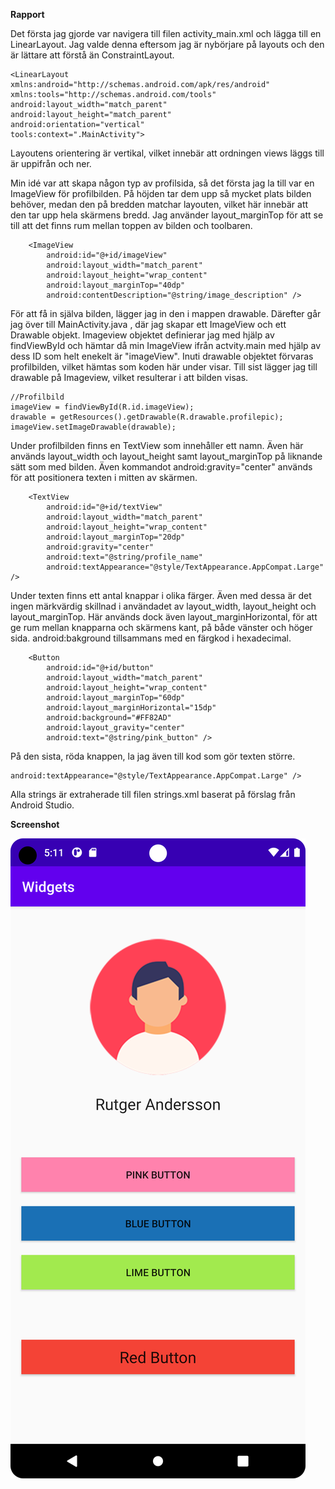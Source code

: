     
**Rapport**

Det första jag gjorde var navigera till filen activity_main.xml och lägga till en 
LinearLayout. Jag valde denna eftersom jag är nybörjare på layouts och den är lättare att förstå
än ConstraintLayout. 

```
<LinearLayout xmlns:android="http://schemas.android.com/apk/res/android"
xmlns:tools="http://schemas.android.com/tools"
android:layout_width="match_parent"
android:layout_height="match_parent"
android:orientation="vertical"
tools:context=".MainActivity">
```
Layoutens orientering är vertikal, vilket innebär att ordningen views läggs till är uppifrån och ner.

Min idé var att skapa någon typ av profilsida, så det första jag la till var en ImageView för profilbilden.
På höjden tar dem upp så mycket plats bilden behöver, medan den på bredden matchar layouten, vilket här
innebär att den tar upp hela skärmens bredd.
Jag använder layout_marginTop för att se till att det finns rum mellan toppen av bilden och toolbaren.

```
    <ImageView
        android:id="@+id/imageView"
        android:layout_width="match_parent"
        android:layout_height="wrap_content"
        android:layout_marginTop="40dp"
        android:contentDescription="@string/image_description" />
```
För att få in själva bilden, lägger jag in den i mappen drawable. Därefter går jag över till MainActivity.java ,
där jag skapar ett ImageView och ett Drawable objekt. Imageview objektet definierar jag med hjälp
av findViewById och hämtar då min ImageView ifrån actvity.main med hjälp av dess ID som helt enekelt är "imageView". 
Inuti drawable objektet förvaras profilbilden, vilket hämtas som koden här under visar.
Till sist lägger jag till drawable på Imageview, vilket resulterar i att bilden visas.

```
//Profilbild
imageView = findViewById(R.id.imageView);
drawable = getResources().getDrawable(R.drawable.profilepic);
imageView.setImageDrawable(drawable);
```

Under profilbilden finns en TextView som innehåller ett namn. Även här används layout_width och layout_height
samt layout_marginTop på liknande sätt som med bilden. Även kommandot android:gravity="center" används för att positionera
texten i mitten av skärmen. 

```
    <TextView
        android:id="@+id/textView"
        android:layout_width="match_parent"
        android:layout_height="wrap_content"
        android:layout_marginTop="20dp"
        android:gravity="center"
        android:text="@string/profile_name"
        android:textAppearance="@style/TextAppearance.AppCompat.Large" />
```

Under texten finns ett antal knappar i olika färger. Även med dessa är det ingen märkvärdig skillnad
i användadet av layout_width, layout_height och layout_marginTop. Här används dock även layout_marginHorizontal, 
för att ge rum mellan knapparna och skärmens kant, på både vänster och höger sida. android:bakground tillsammans
med en färgkod i hexadecimal.
```
    <Button
        android:id="@+id/button"
        android:layout_width="match_parent"
        android:layout_height="wrap_content"
        android:layout_marginTop="60dp"
        android:layout_marginHorizontal="15dp"
        android:background="#FF82AD"
        android:layout_gravity="center"
        android:text="@string/pink_button" />
```

På den sista, röda knappen, la jag även till kod som gör texten större.
```
android:textAppearance="@style/TextAppearance.AppCompat.Large" />
```

Alla strings är extraherade till filen strings.xml baserat på förslag från Android Studio.

**Screenshot**

![](screenshot.png)


